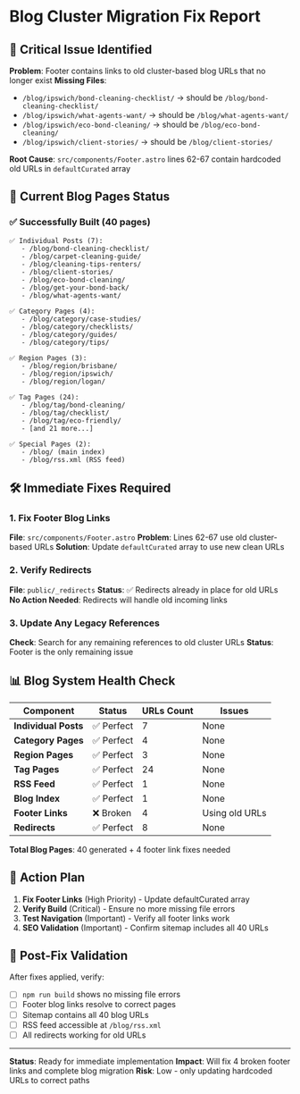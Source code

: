 # Blog Cluster Migration Fix Report

## 🚨 **Critical Issue Identified**

**Problem**: Footer contains links to old cluster-based blog URLs that no longer exist
**Missing Files**:
- `/blog/ipswich/bond-cleaning-checklist/` → should be `/blog/bond-cleaning-checklist/`
- `/blog/ipswich/what-agents-want/` → should be `/blog/what-agents-want/`
- `/blog/ipswich/eco-bond-cleaning/` → should be `/blog/eco-bond-cleaning/`
- `/blog/ipswich/client-stories/` → should be `/blog/client-stories/`

**Root Cause**: `src/components/Footer.astro` lines 62-67 contain hardcoded old URLs in `defaultCurated` array

## 🔄 **Current Blog Pages Status**

### ✅ **Successfully Built (40 pages)**
```
✅ Individual Posts (7):
   - /blog/bond-cleaning-checklist/
   - /blog/carpet-cleaning-guide/
   - /blog/cleaning-tips-renters/
   - /blog/client-stories/
   - /blog/eco-bond-cleaning/
   - /blog/get-your-bond-back/
   - /blog/what-agents-want/

✅ Category Pages (4):
   - /blog/category/case-studies/
   - /blog/category/checklists/
   - /blog/category/guides/
   - /blog/category/tips/

✅ Region Pages (3):
   - /blog/region/brisbane/
   - /blog/region/ipswich/
   - /blog/region/logan/

✅ Tag Pages (24):
   - /blog/tag/bond-cleaning/
   - /blog/tag/checklist/
   - /blog/tag/eco-friendly/
   - [and 21 more...]

✅ Special Pages (2):
   - /blog/ (main index)
   - /blog/rss.xml (RSS feed)
```

## 🛠️ **Immediate Fixes Required**

### **1. Fix Footer Blog Links**
**File**: `src/components/Footer.astro`
**Problem**: Lines 62-67 use old cluster-based URLs
**Solution**: Update `defaultCurated` array to use new clean URLs

### **2. Verify Redirects**
**File**: `public/_redirects`
**Status**: ✅ Redirects already in place for old URLs
**No Action Needed**: Redirects will handle old incoming links

### **3. Update Any Legacy References**
**Check**: Search for any remaining references to old cluster URLs
**Status**: Footer is the only remaining issue

## 📊 **Blog System Health Check**

| Component | Status | URLs Count | Issues |
|-----------|--------|------------|--------|
| **Individual Posts** | ✅ Perfect | 7 | None |
| **Category Pages** | ✅ Perfect | 4 | None |
| **Region Pages** | ✅ Perfect | 3 | None |
| **Tag Pages** | ✅ Perfect | 24 | None |
| **RSS Feed** | ✅ Perfect | 1 | None |
| **Blog Index** | ✅ Perfect | 1 | None |
| **Footer Links** | ❌ Broken | 4 | Using old URLs |
| **Redirects** | ✅ Perfect | 8 | None |

**Total Blog Pages**: 40 generated + 4 footer link fixes needed

## 🎯 **Action Plan**

1. **Fix Footer Links** (High Priority) - Update defaultCurated array
2. **Verify Build** (Critical) - Ensure no more missing file errors
3. **Test Navigation** (Important) - Verify all footer links work
4. **SEO Validation** (Important) - Confirm sitemap includes all 40 URLs

## 🚀 **Post-Fix Validation**

After fixes applied, verify:
- [ ] `npm run build` shows no missing file errors
- [ ] Footer blog links resolve to correct pages
- [ ] Sitemap contains all 40 blog URLs
- [ ] RSS feed accessible at `/blog/rss.xml`
- [ ] All redirects working for old URLs

---

**Status**: Ready for immediate implementation
**Impact**: Will fix 4 broken footer links and complete blog migration
**Risk**: Low - only updating hardcoded URLs to correct paths
